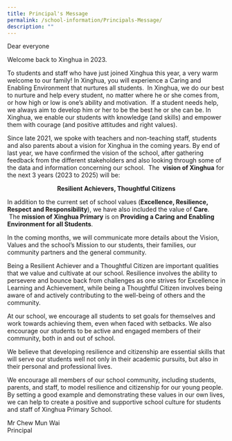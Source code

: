 ```yaml
---
title: Principal's Message
permalink: /school-information/Principals-Message/
description: ""
---
```

Dear everyone

Welcome back to Xinghua in 2023. 

To students and staff who have just joined Xinghua this year, a very warm welcome to our family! In Xinghua, you will experience a Caring and Enabling Environment that nurtures all students.  In Xinghua, we do our best to nurture and help every student, no matter where he or she comes from, or how high or low is one’s ability and motivation.  If a student needs help, we always aim to develop him or her to be the best he or she can be. In Xinghua, we enable our students with knowledge (and skills) and empower them with courage (and positive attitudes and right values).

Since late 2021, we spoke with teachers and non-teaching staff, students and also parents about a vision for Xinghua in the coming years. By end of last year, we have confirmed the vision of the school, after gathering feedback from the different stakeholders and also looking through some of the data and information concerning our school.  The  <b>vision of Xinghua</b> for the next 3 years (2023 to 2025) will be:

<center> <b>Resilient Achievers, Thoughtful Citizens</b> </center>

In addition to the current set of school values (<b>Excellence, Resilience, Respect and Responsibility</b>), we have also included the value of <b>Care</b>.  The <b>mission of Xinghua Primary</b> is on <b>Providing a Caring and Enabling Environment for all Students</b>. 

In the coming months, we will communicate more details about the Vision, Values and the school’s Mission to our students, their families, our community partners and the general community.

Being a Resilient Achiever and a Thoughtful Citizen are important qualities that we value and cultivate at our school. Resilience involves the ability to persevere and bounce back from challenges as one strives for Excellence in Learning and Achievement, while being a Thoughtful Citizen involves being aware of and actively contributing to the well-being of others and the community.

At our school, we encourage all students to set goals for themselves and work towards achieving them, even when faced with setbacks. We also encourage our students to be active and engaged members of their community, both in and out of school.

We believe that developing resilience and citizenship are essential skills that will serve our students well not only in their academic pursuits, but also in their personal and professional lives.

We encourage all members of our school community, including students, parents, and staff, to model resilience and citizenship for our young people. By setting a good example and demonstrating these values in our own lives, we can help to create a positive and supportive school culture for students and staff of Xinghua Primary School.

Mr Chew Mun Wai<br>
Principal

